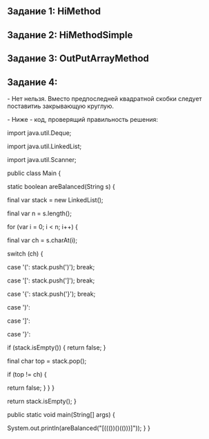 <h2> Задание 1: HiMethod </h2>
<h2> Задание 2: HiMethodSimple </h2> 
<h2> Задание 3: OutPutArrayMethod </h2>


<h2> Задание 4: </h2>
<p> - Нет нельзя. Вместо предпоследней квадратной скобки следует поставитиь закрывающую круглую.
<p>- Ниже - код, проверящий правильность решения:



<p>import java.util.Deque;
<p>import java.util.LinkedList;
<p>import java.util.Scanner;

<p>public class Main {

<p>static boolean areBalanced(String s) {
<p>final var stack = new LinkedList<Character>();
<p>final var n = s.length();
<p>for (var i = 0; i < n; i++) {
<p>final var ch = s.charAt(i);
<p>switch (ch) {
<p>case '(':
stack.push(')');
break;
<p>case '[':
stack.push(']');
break;
<p>case '{':
stack.push('}');
break;
<p> case ')':
<p> case ']':
<p> case '}':
<p>if (stack.isEmpty()) {
return false;
}
<p> final char top = stack.pop();
<p>if (top != ch) {
<p>return false;
}
}
}
<p>return stack.isEmpty();
}

<p>public static void main(String[] args) {
<p>System.out.println(areBalanced("[((())()(()))]"));
}
}

